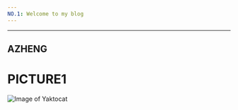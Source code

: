 ```yaml
---
NO.1: Welcome to my blog
---
```

---
AZHENG
---
# PICTURE1
![Image of Yaktocat](https://octodex.github.com/images/yaktocat.png)
